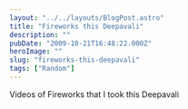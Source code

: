 ```yaml
---
layout: "../../layouts/BlogPost.astro"
title: "Fireworks this Deepavali"
description: ""
pubDate: "2009-10-21T16:48:22.000Z"
heroImage: ""
slug: "fireworks-this-deepavali"
tags: ["Random"]
---
```


Videos of Fireworks that I took this Deepavali
